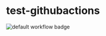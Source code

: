 # test-githubactions

![default workflow badge](https://github.com/gslin/test-githubactions/actions/workflows/default.yml/badge.svg)
